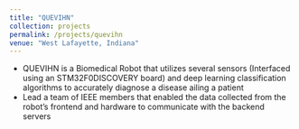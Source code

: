 ```yaml
---
title: "QUEVIHN"
collection: projects
permalink: /projects/quevihn
venue: "West Lafayette, Indiana"
---  
```


* QUEVIHN is a Biomedical Robot that utilizes several sensors (Interfaced using an STM32F0DISCOVERY board) and deep learning classification algorithms to accurately diagnose a disease ailing a patient
* Lead a team of IEEE members that enabled the data collected from the robot’s frontend and hardware to communicate with the backend servers
